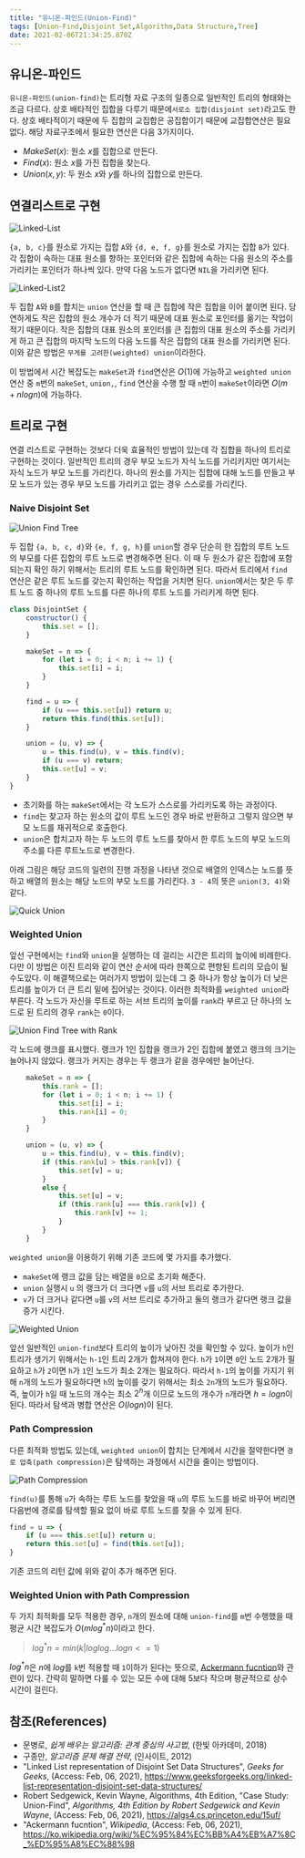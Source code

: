 ```yaml
---
title: "유니온-파인드(Union-Find)"
tags: [Union-Find,Disjoint Set,Algorithm,Data Structure,Tree]
date: 2021-02-06T21:34:25.870Z
---
```


## 유니온-파인드

`유니온-파인드(union-find)`는 트리형 자료 구조의 일종으로 일반적인 트리의 형태와는 조금 다르다. 상호 배타적인 집합을 다루기 때문에`서로소 집합(disjoint set)`라고도 한다. 상호 배타적이기 때문에 두 집합의 교집합은 공집합이기 때문에 교집합연산은 필요없다. 해당 자료구조에서 필요한 연산은 다음 3가지이다.

- $MakeSet(x)$: 원소 $x$를 집합으로 만든다.
- $Find(x)$: 원소 $x$를 가진 집합을 찾는다.
- $Union(x, y)$: 두 원소 $x$와 $y$를 하나의 집합으로 만든다.

## 연결리스트로 구현

![Linked-List](./linked-list.png)

`{a, b, c}`를 원소로 가지는 집합 `A`와 `{d, e, f, g}`를 원소로 가지는 집합 `B`가 있다. 각 집합이 속하는 대표 원소를 향하는 포인터와 같은 집합에 속하는 다음 원소의 주소를 가리키는 포인터가 하나씩 있다. 만약 다음 노드가 없다면 `NIL`을 가리키면 된다.

![Linked-List2](./linked-list2.png)

두 집합 `A`와 `B`를 합치는 `union` 연산을 할 때 큰 집합에 작은 집합을 이어 붙이면 된다. 당연하게도 작은 집합의 원소 개수가 더 적기 때문에 대표 원소로 포인터를 옮기는 작업이 적기 때문이다. 작은 집합의 대표 원소의 포인터를 큰 집합의 대표 원소의 주소를 가리키게 하고 큰 집합의 마지막 노드의 다음 노드를 작은 집합의 대표 원소를 가리키면 된다. 이와 같은 방법은 `무게를 고려한(weighted) union`이라한다.

이 방법에서 시간 복잡도는 `makeSet`과 `find`연산은 $O(1)$에 가능하고 `weighted union`연산 중 `m`번의 `makeSet`, `union,`, `find` 연산을 수행 할 때 `n`번이 `makeSet`이라면 $O(m + nlogn)$에 가능하다.

## 트리로 구현

연결 리스트로 구현하는 것보다 더욱 효율적인 방법이 있는데 각 집합을 하나의 트리로 구현하는 것이다. 일반적인 트리의 경우 부모 노드가 자식 노드를 가리키지만 여기서는 자식 노드가 부모 노드를 가리킨다. 하나의 원소를 가지는 집합에 대해 노드를 만들고 부모 노드가 있는 경우 부모 노드를 가리키고 없는 경우 스스로를 가리킨다.

### Naive Disjoint Set

![Union Find Tree](./union-find-tree.png)

두 집합 `{a, b, c, d}`와 `{e, f, g, h}`를 `union`할 경우 단순히 한 집합의 루트 노드의 부모를 다른 집합의 루트 노드로 변경해주면 된다. 이 때 두 원소가 같은 집합에 포함되는지 확인 하기 위해서는 트리의 루트 노드를 확인하면 된다. 따라서 트리에서 `find` 연산은 같은 루트 노드를 갖는지 확인하는 작업을 거치면 된다. `union`에서는 찾은 두 루트 노드 중 하나의 루트 노드를 다른 하나의 루트 노드를 가리키게 하면 된다.

```js
class DisjointSet {
    constructor() {
        this.set = [];
    }

    makeSet = n => {
        for (let i = 0; i < n; i += 1) {
            this.set[i] = i;
        }
    }

    find = u => {
        if (u === this.set[u]) return u;
        return this.find(this.set[u]);
    }

    union = (u, v) => {
        u = this.find(u), v = this.find(v);
        if (u === v) return;
        this.set[u] = v;
    }
}
```

- 초기화를 하는 `makeSet`에서는 각 노드가 스스로를 가리키도록 하는 과정이다.
- `find`는 찾고자 하는 원소의 값이 루트 노드인 경우 바로 반환하고 그렇지 않으면 부모 노드를 재귀적으로 호출한다.
- `union`은 합치고자 하는 두 노드의 루트 노드를 찾아서 한 루트 노드의 부모 노드의 주소를 다른 루트노드로 변경한다.

아래 그림은 해당 코드의 일련의 진행 과정을 나타낸 것으로 배열의 인덱스는 노드를 뜻하고 배열의 원소는 해당 노드의 부모 노드를 가리킨다. `3 - 4`의 뜻은 `union(3, 4)`와 같다.

![Quick Union](./quick-union.png)

### Weighted Union

앞선 구현에서는 `find`와 `union`을 실행하는 데 걸리는 시간은 트리의 높이에 비례한다. 다만 이 방법은 이진 트리와 같이 연산 순서에 따라 한쪽으로 편향된 트리의 모습이 될 수도있다. 이 해결책으로는 여러가지 방법이 있는데 그 중 하나가 항상 높이가 더 낮은 트리를 높이가 더 큰 트리 밑에 집어넣는 것이다.
이러한 최적화를 `weighted union`라 부른다. 각 노드가 자신을 루트로 하는 서브 트리의 높이를 `rank`라 부르고 단 하나의 노드로 된 트리의 경우 `rank`는 `0`이다.

![Union Find Tree with Rank](./union-find-tree-rank.png)

각 노드에 랭크를 표시했다. 랭크가 1인 집합을 랭크가 2인 집합에 붙였고 랭크의 크기는 늘어나지 않았다. 랭크가 커지는 경우는 두 랭크가 같을 경우에만 늘어난다.

```js
    makeSet = n => {
        this.rank = [];
        for (let i = 0; i < n; i += 1) {
            this.set[i] = i;
            this.rank[i] = 0;
        }
    }

    union = (u, v) => {
        u = this.find(u), v = this.find(v);
        if (this.rank[u] > this.rank[v]) {
            this.set[v] = u;
        }
        else {
            this.set[u] = v;
            if (this.rank[u] === this.rank[v]) {
                this.rank[v] += 1;
            }
        }
    }
```

`weighted union`을 이용하기 위해 기존 코드에 몇 가지를 추가했다.

- `makeSet`에 랭크 값을 담는 배열을 `0`으로 초기화 해준다.
- `union` 실행시 `u` 의 랭크가 더 크다면 `v`를 `u`의 서브 트리로 추가한다.
- `v`가 더 크거나 같다면 `u`를 `v`의 서브 트리로 추가하고 둘의 랭크가 같다면 랭크 값을 증가 시킨다.

![Weighted Union](./weighted-union.png)

앞선 일반적인 `union-find`보다 트리의 높이가 낮아진 것을 확인할 수 있다. 높이가 `h`인 트리가 생기기 위해서는 `h-1`인 트리 2개가 합쳐져야 한다. `h`가 `1`이면 `0`인 노드 2개가 필요하고 `h`가 `2`이면 `h`가 `1`인 노드가 최소 2개는 필요하다. 따라서 `h-1`의 높이를 가지기 위해 `n`개의 노드가 필요하다면 `h`의 높이를 갖기 위해서는 최소 `2n`개의 노드가 필요하다. 즉, 높이가 `h`일 때 노드의 개수는 최소 $2^h$개 이므로 노드의 개수가 `n`개라면 $h = logn$이 된다. 따라서 탐색과 병합 연산은 $O(logn)$이 된다.

### Path Compression

다른 최적화 방법도 있는데, `weighted union`이 합치는 단계에서 시간을 절약한다면 `경로 압축(path compression)`은 탐색하는 과정에서 시간을 줄이는 방법이다.

![Path Compression](path-compression.png)

`find(u)`를 통해 `u`가 속하는 루트 노드를 찾았을 때 `u`의 루트 노드를 바로 바꾸어 버리면 다음번에 경로를 탐색할 필요 없이 바로 루트 노드를 찾을 수 있게 된다.

```js
find = u => {
    if (u === this.set[u]) return u;
    return this.set[u] = find(this.set[u]);
}
```

기존 코드의 리턴 값에 위와 같이 추가 해주면 된다.

### Weighted Union with Path Compression

두 가지 최적화를 모두 적용한 경우, `n`개의 원소에 대해 `union-find`를 `m`번 수행했을 때 평균 시간 복잡도가 $O(mlog^*n)$이라고 한다.

> $log^*n = min(k | loglog...logn <= 1)$

$log^*n$은 $n$에 $log$를 `k`번 적용할 때 `1`이하가 된다는 뜻으로, [Ackermann fucntion](https://ko.wikipedia.org/wiki/%EC%95%84%EC%BB%A4%EB%A7%8C_%ED%95%A8%EC%88%98)와 관련이 있다. 간략히 말하면 다룰 수 있는 모든 수에 대해 5보다 작으며 평균적으로 상수 시간이 걸린다.

## 참조(References)

- 문병로, <i>쉽게 배우는 알고리즘: 관계 중심의 사고법</i>, (한빛 아카데미, 2018)
- 구종만, <i>알고리즘 문제 해결 전략</i>, (인사이트, 2012)
- "Linked List representation of Disjoint Set Data Structures", <i>Geeks for Geeks</i>, (Access: Feb, 06, 2021), https://www.geeksforgeeks.org/linked-list-representation-disjoint-set-data-structures/
- Robert Sedgewick, Kevin Wayne, Algorithms, 4th Edition, "Case Study: Union-Find", <i>
Algorithms, 4th Edition by Robert Sedgewick and Kevin Wayne</i>, (Access: Feb, 06, 2021), https://algs4.cs.princeton.edu/15uf/
- "Ackermann fucntion", <i>Wikipedia</i>, (Access: Feb, 06, 2021), https://ko.wikipedia.org/wiki/%EC%95%84%EC%BB%A4%EB%A7%8C_%ED%95%A8%EC%88%98